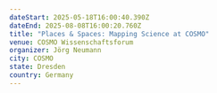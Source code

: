 ```yaml
---
dateStart: 2025-05-18T16:00:40.390Z
dateEnd: 2025-08-08T16:00:20.760Z
title: "Places & Spaces: Mapping Science at COSMO"
venue: COSMO Wissenschaftsforum
organizer: Jörg Neumann
city: COSMO
state: Dresden
country: Germany
---
```

